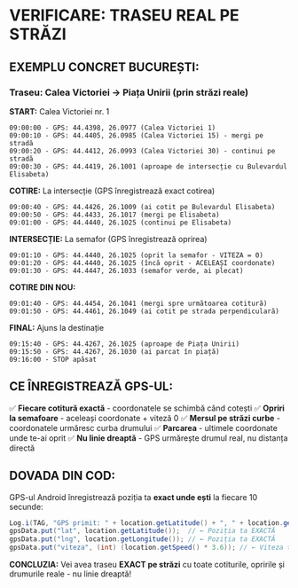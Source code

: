 # VERIFICARE: TRASEU REAL PE STRĂZI

## EXEMPLU CONCRET BUCUREȘTI:

### Traseu: Calea Victoriei → Piața Unirii (prin străzi reale)

**START:** Calea Victoriei nr. 1
```
09:00:00 - GPS: 44.4398, 26.0977 (Calea Victoriei 1)
09:00:10 - GPS: 44.4405, 26.0985 (Calea Victoriei 15) - mergi pe stradă
09:00:20 - GPS: 44.4412, 26.0993 (Calea Victoriei 30) - continui pe stradă
09:00:30 - GPS: 44.4419, 26.1001 (aproape de intersecție cu Bulevardul Elisabeta)
```

**COTIRE:** La intersecție (GPS înregistrează exact cotirea)
```
09:00:40 - GPS: 44.4426, 26.1009 (ai cotit pe Bulevardul Elisabeta)
09:00:50 - GPS: 44.4433, 26.1017 (mergi pe Elisabeta)
09:01:00 - GPS: 44.4440, 26.1025 (continui pe Elisabeta)
```

**INTERSECȚIE:** La semafor (GPS înregistrează oprirea)
```
09:01:10 - GPS: 44.4440, 26.1025 (oprit la semafor - VITEZA = 0)
09:01:20 - GPS: 44.4440, 26.1025 (încă oprit - ACELEAȘI coordonate)
09:01:30 - GPS: 44.4447, 26.1033 (semafor verde, ai plecat)
```

**COTIRE DIN NOU:** 
```
09:01:40 - GPS: 44.4454, 26.1041 (mergi spre următoarea cotitură)
09:01:50 - GPS: 44.4461, 26.1049 (ai cotit pe strada perpendiculară)
```

**FINAL:** Ajuns la destinație
```
09:15:40 - GPS: 44.4267, 26.1025 (aproape de Piața Unirii)
09:15:50 - GPS: 44.4267, 26.1030 (ai parcat în piață)
09:16:00 - STOP apăsat
```

## CE ÎNREGISTREAZĂ GPS-UL:

✅ **Fiecare cotitură exactă** - coordonatele se schimbă când cotești
✅ **Opriri la semafoare** - aceleași coordonate + viteză 0
✅ **Mersul pe străzi curbe** - coordonatele urmăresc curba drumului
✅ **Parcarea** - ultimele coordonate unde te-ai oprit
✅ **Nu linie dreaptă** - GPS urmărește drumul real, nu distanța directă

## DOVADA DIN COD:

GPS-ul Android înregistrează poziția ta **exact unde ești** la fiecare 10 secunde:
```java
Log.i(TAG, "GPS primit: " + location.getLatitude() + ", " + location.getLongitude());
gpsData.put("lat", location.getLatitude());  // ← Poziția ta EXACTĂ
gpsData.put("lng", location.getLongitude()); // ← Poziția ta EXACTĂ
gpsData.put("viteza", (int) (location.getSpeed() * 3.6)); // ← Viteza ta REALĂ
```

**CONCLUZIA:** Vei avea traseu **EXACT pe străzi** cu toate cotiturile, opririle și drumurile reale - nu linie dreaptă!